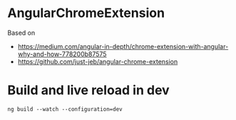 # AngularChromeExtension
Based on
* https://medium.com/angular-in-depth/chrome-extension-with-angular-why-and-how-778200b87575
* https://github.com/just-jeb/angular-chrome-extension

# Build and live reload in dev
`ng build --watch --configuration=dev`
  

